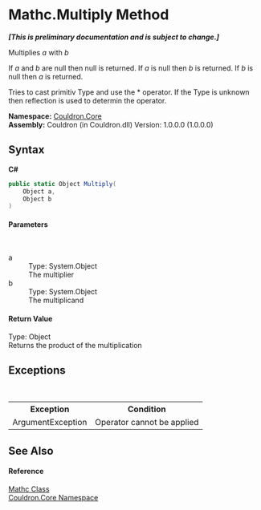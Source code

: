 # Mathc.Multiply Method 
 _**\[This is preliminary documentation and is subject to change.\]**_

Multiplies *a* with *b*

 If *a* and *b* are null then null is returned. If *a* is null then *b* is returned. If *b* is null then *a* is returned. 

 Tries to cast primitiv Type and use the * operator. If the Type is unknown then reflection is used to determin the operator.

**Namespace:**&nbsp;<a href="N_Couldron_Core">Couldron.Core</a><br />**Assembly:**&nbsp;Couldron (in Couldron.dll) Version: 1.0.0.0 (1.0.0.0)

## Syntax

**C#**<br />
``` C#
public static Object Multiply(
	Object a,
	Object b
)
```


#### Parameters
&nbsp;<dl><dt>a</dt><dd>Type: System.Object<br />The multiplier</dd><dt>b</dt><dd>Type: System.Object<br />The multiplicand</dd></dl>

#### Return Value
Type: Object<br />Returns the product of the multiplication

## Exceptions
&nbsp;<table><tr><th>Exception</th><th>Condition</th></tr><tr><td>ArgumentException</td><td>Operator cannot be applied</td></tr></table>

## See Also


#### Reference
<a href="T_Couldron_Core_Mathc">Mathc Class</a><br /><a href="N_Couldron_Core">Couldron.Core Namespace</a><br />